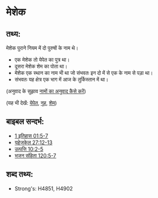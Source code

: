 # मेशेक #

## तथ्य: ##

मेशेक पुराने नियम में दो पुरुषों के नाम थे।

* एक मेशेक तो येपेत का पुत्र था।
* दूसरा मेशेक शेम का पोता था।
* मेशेक एक स्थान का नाम भी था जो संभवतः इन दो में से एक के नाम से पड़ा था।
* संभवतः यह क्षेत्र एक भाग में आज के तुर्किस्तान में था।

(अनुवाद के सुझाव [नामों का अनुवाद कैसे करें](rc://hi/ta/man/translate/translate-names))

(यह भी देखें: [येपेत](../names/japheth.md), [नूह](../names/noah.md), [शेम](../names/shem.md))

## बाइबल सन्दर्भ: ##

* [1 इतिहास 01:5-7](rc://hi/tn/help/1ch/01/05)
* [यहेजकेल 27:12-13](rc://hi/tn/help/ezk/27/12)
* [उत्पत्ति 10:2-5](rc://hi/tn/help/gen/10/02)
* [भजन संहिता 120:5-7](rc://hi/tn/help/psa/120/005)

## शब्द तथ्य: ##

* Strong's: H4851, H4902
